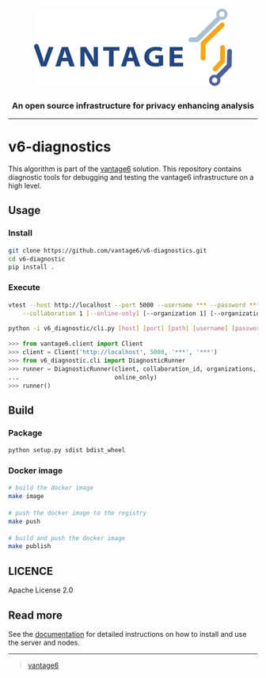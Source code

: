 <h1 align="center">
  <br>
  <a href="https://vantage6.ai"><img src="https://github.com/IKNL/guidelines/blob/master/resources/logos/vantage6.png?raw=true" alt="vantage6" width="400"></a>
</h1>

<h3 align=center> An open source infrastructure for privacy enhancing analysis</h3>

--------------------

# v6-diagnostics
This algorithm is part of the [vantage6](https://vantage6.ai) solution. This repository contains diagnostic tools for debugging and testing the vantage6 infrastructure on a high level.

## Usage
### Install
```bash
git clone https://github.com/vantage6/v6-diagnostics.git
cd v6-diagnostic
pip install .
```

### Execute
```bash
vtest --host http://localhost --port 5000 --username *** --password *** \
    --collaboration 1 [--online-only] [--organization 1] [--organization N]
```

```bash
python -i v6_diagnostic/cli.py [host] [port] [path] [username] [password]
```

````python
>>> from vantage6.client import Client
>>> client = Client('http://localhost', 5000, '***', '***')
>>> from v6_diagnostic.cli import DiagnosticRunner
>>> runner = DiagnosticRunner(client, collaboration_id, organizations,
...                           online_only)
>>> runner()
````

## Build

### Package
```bash
python setup.py sdist bdist_wheel
```

### Docker image
```bash
# build the docker image
make image

# push the docker image to the registry
make push

# build and push the docker image
make publish
```

## LICENCE
Apache License 2.0

## Read more
See the [documentation](https://docs.vantage6.ai/) for detailed instructions on how to install and use the server and nodes.

------------------------------------
> [vantage6](https://vantage6.ai)
